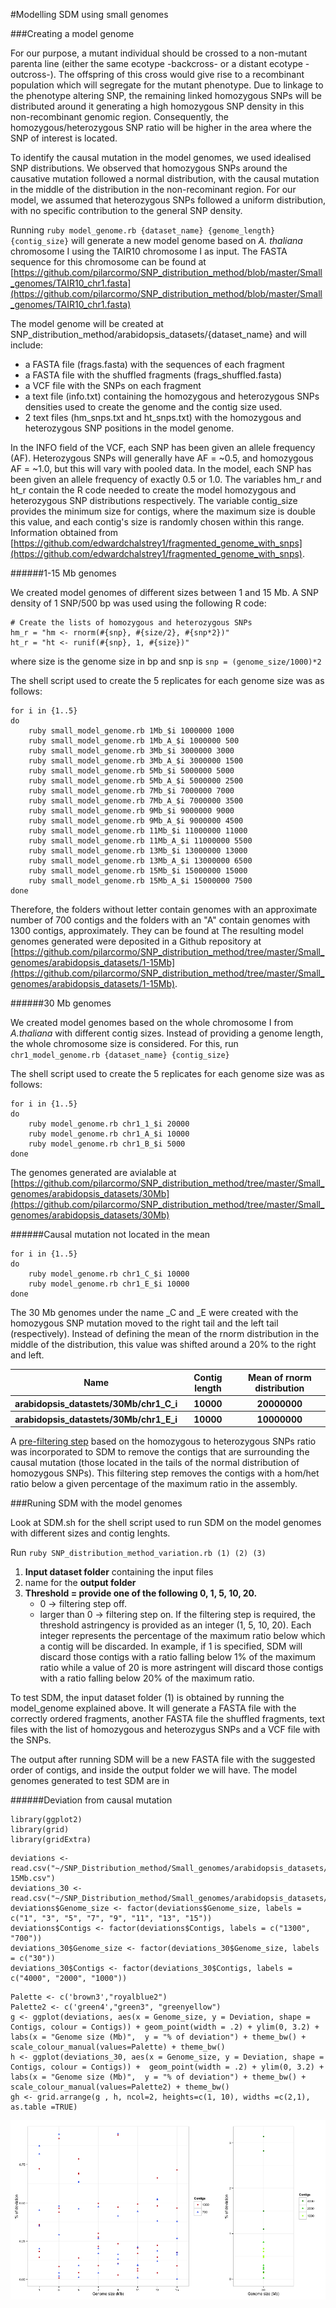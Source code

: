
#Modelling SDM using small genomes


###Creating a model genome

For our purpose, a mutant individual should be crossed to a non-mutant parenta line (either the same ecotype -backcross- or a distant ecotype -outcross-). The offspring of this cross would give rise to a recombinant population which will segregate for the mutant phenotype. Due to linkage to the phenotype altering SNP, the remaining linked homozygous SNPs will be distributed around it generating a high homozygous SNP density in this non-recombinant genomic region. Consequently, the homozygous/heterozygous SNP ratio will be higher in the area where the SNP of interest is located.

To identify the causal mutation in the model genomes, we used idealised SNP distributions. We observed that homozygous SNPs around the causative mutation followed a normal distribution, with the causal mutation in the middle of the distribution in the non-recominant region.  For our model, we assumed that heterozygous SNPs followed a uniform distribution, with no specific contribution to the general SNP density.

Running ```ruby model_genome.rb {dataset_name} {genome_length} {contig_size}``` will generate a new model genome based on *A. thaliana* chromosome I using the TAIR10 chromosome I as input. The FASTA sequence for this chromosome  can be found at [https://github.com/pilarcormo/SNP_distribution_method/blob/master/Small_genomes/TAIR10_chr1.fasta](https://github.com/pilarcormo/SNP_distribution_method/blob/master/Small_genomes/TAIR10_chr1.fasta)

The model genome will be created at  SNP_distribution_method/arabidopsis_datasets/{dataset_name} and will include:
- a FASTA file (frags.fasta) with the sequences of each fragment
- a FASTA file with the shuffled fragments (frags_shuffled.fasta)
-  a VCF file with the SNPs on each fragment
-  a text file (info.txt) containing the homozygous and heterozygous SNPs densities used to create the genome and the contig size used.
-  2 text files (hm_snps.txt and ht_snps.txt) with the homozygous and heterozygous SNP positions in the model genome. 

In the INFO field of the VCF, each SNP has been given an allele frequency (AF). Heterozygous SNPs will generally have AF = ~0.5, and homozygous AF = ~1.0, but this will vary with pooled data. In the model, each SNP has been given an allele frequency of exactly 0.5 or 1.0. The variables hm_r and ht_r contain the R code needed to create the model homozygous and heterozygous SNP distributions respectively. The variable contig_size provides the minimum size for contigs, where the maximum size is double this value, and each contig's size is randomly chosen within this range. Information obtained from [https://github.com/edwardchalstrey1/fragmented_genome_with_snps](https://github.com/edwardchalstrey1/fragmented_genome_with_snps). 


######1-15 Mb genomes

We created model genomes of different sizes between 1 and 15 Mb. A SNP density of 1 SNP/500 bp was used using the following R code:

```
# Create the lists of homozygous and heterozygous SNPs
hm_r = "hm <- rnorm(#{snp}, #{size/2}, #{snp*2})" 
ht_r = "ht <- runif(#{snp}, 1, #{size})"   
```
where size is the genome size in bp and snp is ```snp = (genome_size/1000)*2```

The shell script used to create the 5 replicates for each genome size was as follows:

```
for i in {1..5} 
do
	ruby small_model_genome.rb 1Mb_$i 1000000 1000
	ruby small_model_genome.rb 1Mb_A_$i 1000000 500
	ruby small_model_genome.rb 3Mb_$i 3000000 3000
	ruby small_model_genome.rb 3Mb_A_$i 3000000 1500
	ruby small_model_genome.rb 5Mb_$i 5000000 5000
	ruby small_model_genome.rb 5Mb_A_$i 5000000 2500
	ruby small_model_genome.rb 7Mb_$i 7000000 7000
	ruby small_model_genome.rb 7Mb_A_$i 7000000 3500
	ruby small_model_genome.rb 9Mb_$i 9000000 9000
	ruby small_model_genome.rb 9Mb_A_$i 9000000 4500
	ruby small_model_genome.rb 11Mb_$i 11000000 11000
	ruby small_model_genome.rb 11Mb_A_$i 11000000 5500
	ruby small_model_genome.rb 13Mb_$i 13000000 13000
	ruby small_model_genome.rb 13Mb_A_$i 13000000 6500
	ruby small_model_genome.rb 15Mb_$i 15000000 15000
	ruby small_model_genome.rb 15Mb_A_$i 15000000 7500
done 
```

Therefore, the folders without letter contain genomes with an approximate number of 700 contigs and the folders with an "A" contain genomes with 1300 contigs, approximately. They can be found at The resulting model genomes generated were deposited in a Github repository at [https://github.com/pilarcormo/SNP_distribution_method/tree/master/Small_genomes/arabidopsis_datasets/1-15Mb](https://github.com/pilarcormo/SNP_distribution_method/tree/master/Small_genomes/arabidopsis_datasets/1-15Mb). 

######30 Mb genomes

We created model genomes based on the whole chromosome I from *A.thaliana* with different contig sizes. Instead of providing a genome length, the whole chromosome size is considered. For this, run ```chr1_model_genome.rb {dataset_name} {contig_size}```

The shell script used to create the 5 replicates for each genome size was as follows:

```
for i in {1..5} 
do
	ruby model_genome.rb chr1_1_$i 20000
	ruby model_genome.rb chr1_A_$i 10000
	ruby model_genome.rb chr1_B_$i 5000
done
```

The genomes generated are avialable at 
[https://github.com/pilarcormo/SNP_distribution_method/tree/master/Small_genomes/arabidopsis_datasets/30Mb](https://github.com/pilarcormo/SNP_distribution_method/tree/master/Small_genomes/arabidopsis_datasets/30Mb)


######Causal mutation not located in the mean
```
for i in {1..5} 
do
	ruby model_genome.rb chr1_C_$i 10000
	ruby model_genome.rb chr1_E_$i 10000
done
```
The 30 Mb genomes under the name _C and _E were created with the homozygous SNP mutation moved to the right tail and the left tail (respectively). Instead of defining the mean of the rnorm distribution in the middle of the distribution, this value was shifted around a 20% to the right and left.


<table>
 <tr><th>Name <th>Contig length</th> <th>Mean of rnorm distribution</th>
 <tr><th>arabidopsis_datastets/30Mb/chr1_C_i <th>10000 </th> <th>20000000</th>
 <tr><th>arabidopsis_datastets/30Mb/chr1_E_i <th>10000 </th> <th>10000000</th>
</table>

A [pre-filtering step](https://github.com/pilarcormo/Small_genomes/arabidopsis_datasets/Analyse_effect_ratio) based on the homozygous to heterozygous SNPs ratio was incorporated to SDM to remove the contigs that are surrounding the causal mutation (those located in the tails of the normal distribution of homozygous SNPs). This filtering step removes the contigs with a hom/het ratio below a given percentage of the maximum ratio in the assembly.


###Runing SDM with the model genomes


Look at SDM.sh for the shell script used to run SDM on the model genomes with different sizes and contig lenghts. 

Run ```ruby SNP_distribution_method_variation.rb (1) (2) (3)```

1. **Input dataset folder** containing the input files 
2. name for the **output folder**
3. **Threshold = provide one of the following 0, 1, 5, 10, 20.**
	- 0 -> filtering step off. 
	- larger than 0 -> filtering step on.  If the filtering step is required, the threshold astringency is provided as an integer (1, 5, 10, 20). Each integer represents the percentage of the maximum ratio below which a contig will be discarded. In example, if 1 is specified, SDM will discard those contigs with a ratio falling below 1% of the maximum ratio while a value of 20 is more astringent  will discard those contigs with a ratio falling below 20% of the maximum ratio. 

To test SDM, the input dataset folder (1) is obtained by running the model_genome explained above. It will generate a FASTA file with the correctly ordered fragments, another FASTA file the shuffled fragments, text files with the list of homozygous and heterozygus SNPs and a VCF file with the SNPs. 

The output after running SDM will be a new FASTA file with the suggested order of contigs, and inside the output folder we will have. The model genomes generated to test SDM are in 

######Deviation from causal mutation

```
library(ggplot2)
library(grid)
library(gridExtra)
```
```
deviations <- read.csv("~/SNP_Distribution_method/Small_genomes/arabidopsis_datasets/1-15Mb.csv")
deviations_30 <- read.csv("~/SNP_Distribution_method/Small_genomes/arabidopsis_datasets/30Mb.csv")
deviations$Genome_size <- factor(deviations$Genome_size, labels = c("1", "3", "5", "7", "9", "11", "13", "15"))
deviations$Contigs <- factor(deviations$Contigs, labels = c("1300", "700"))
deviations_30$Genome_size <- factor(deviations_30$Genome_size, labels = c("30"))
deviations_30$Contigs <- factor(deviations_30$Contigs, labels = c("4000", "2000", "1000"))
```
```
Palette <- c('brown3',"royalblue2")
Palette2 <- c('green4',"green3", "greenyellow")
g <- ggplot(deviations, aes(x = Genome_size, y = Deviation, shape = Contigs, colour = Contigs)) + geom_point(width = .2) + ylim(0, 3.2) + labs(x = "Genome size (Mb)",  y = "% of deviation") + theme_bw() + scale_colour_manual(values=Palette) + theme_bw()
h <- ggplot(deviations_30, aes(x = Genome_size, y = Deviation, shape = Contigs, colour = Contigs)) +  geom_point(width = .2) + ylim(0, 3.2) + labs(x = "Genome size (Mb)",  y = "% of deviation") + theme_bw() + scale_colour_manual(values=Palette2) + theme_bw()
gh <- grid.arrange(g , h, ncol=2, heights=c(1, 10), widths =c(2,1), as.table =TRUE)
```

![Image](Rplot.deviations.png)

